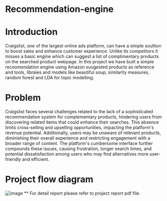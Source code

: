# Recommendation-engine
# Introduction
Craigslist, one of the largest online ads platform, can have a simple soultion to boost sales and enhance customer experience. Unlike its competitors it misses a basic engine which can suggest a list of complimentary products on the searched product webpage. In this project we have built a simple recoomendation engine using Amazon suugested products as reference and tools, libraies and models like beautiful soup, similarity measures, random forest and LDA for topic modelling.

# Problem
Craigslist faces several challenges related to the lack of a sophisticated recommendation system for complementary products, hindering users from discovering related items that could enhance their searches. This absence limits cross-selling and upselling opportunities, impacting the platform's revenue potential. Additionally, users may be unaware of relevant products, diminishing their overall experience and restricting engagement with a broader range of content. The platform's cumbersome interface further compounds these issues, causing frustration, longer search times, and potential dissatisfaction among users who may find alternatives more user-friendly and efficient.

# Project flow diagram
![image](https://github.com/Sohansahoo5/Recommendation-engine/assets/154456487/88b1567d-73d2-4dcf-a4a6-c2e51ae3c13e)
** For detail report please refer to project report pdf file.
